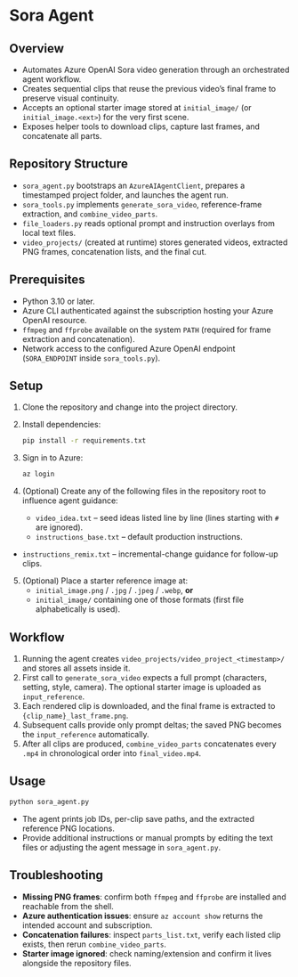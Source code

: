 # Sora Agent

## Overview
- Automates Azure OpenAI Sora video generation through an orchestrated agent workflow.
- Creates sequential clips that reuse the previous video’s final frame to preserve visual continuity.
- Accepts an optional starter image stored at `initial_image/` (or `initial_image.<ext>`) for the very first scene.
- Exposes helper tools to download clips, capture last frames, and concatenate all parts.

## Repository Structure
- `sora_agent.py` bootstraps an `AzureAIAgentClient`, prepares a timestamped project folder, and launches the agent run.
- `sora_tools.py` implements `generate_sora_video`, reference-frame extraction, and `combine_video_parts`.
- `file_loaders.py` reads optional prompt and instruction overlays from local text files.
- `video_projects/` (created at runtime) stores generated videos, extracted PNG frames, concatenation lists, and the final cut.

## Prerequisites
- Python 3.10 or later.
- Azure CLI authenticated against the subscription hosting your Azure OpenAI resource.
- `ffmpeg` and `ffprobe` available on the system `PATH` (required for frame extraction and concatenation).
- Network access to the configured Azure OpenAI endpoint (`SORA_ENDPOINT` inside `sora_tools.py`).

## Setup
1. Clone the repository and change into the project directory.
2. Install dependencies:

   ```bash
   pip install -r requirements.txt
   ```

3. Sign in to Azure:

   ```bash
   az login
   ```

4. (Optional) Create any of the following files in the repository root to influence agent guidance:
   - `video_idea.txt` – seed ideas listed line by line (lines starting with `#` are ignored).
   - `instructions_base.txt` – default production instructions.
  - `instructions_remix.txt` – incremental-change guidance for follow-up clips.

5. (Optional) Place a starter reference image at:
   - `initial_image.png` / `.jpg` / `.jpeg` / `.webp`, **or**
   - `initial_image/` containing one of those formats (first file alphabetically is used).

## Workflow
1. Running the agent creates `video_projects/video_project_<timestamp>/` and stores all assets inside it.
2. First call to `generate_sora_video` expects a full prompt (characters, setting, style, camera). The optional starter image is uploaded as `input_reference`.
3. Each rendered clip is downloaded, and the final frame is extracted to `{clip_name}_last_frame.png`.
4. Subsequent calls provide only prompt deltas; the saved PNG becomes the `input_reference` automatically.
5. After all clips are produced, `combine_video_parts` concatenates every `.mp4` in chronological order into `final_video.mp4`.

## Usage
```bash
python sora_agent.py
```
- The agent prints job IDs, per-clip save paths, and the extracted reference PNG locations.
- Provide additional instructions or manual prompts by editing the text files or adjusting the agent message in `sora_agent.py`.

## Troubleshooting
- **Missing PNG frames**: confirm both `ffmpeg` and `ffprobe` are installed and reachable from the shell.
- **Azure authentication issues**: ensure `az account show` returns the intended account and subscription.
- **Concatenation failures**: inspect `parts_list.txt`, verify each listed clip exists, then rerun `combine_video_parts`.
- **Starter image ignored**: check naming/extension and confirm it lives alongside the repository files.
